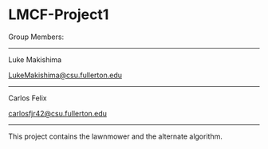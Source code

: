 # LMCF-Project1
Group Members:

-----------------------------------

Luke Makishima

LukeMakishima@csu.fullerton.edu

-----------------------------------

Carlos Felix

carlosfjr42@csu.fullerton.edu

-----------------------------------

This project contains the lawnmower and the alternate algorithm.
